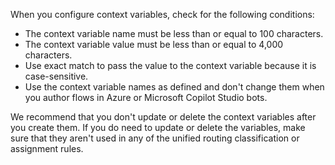 When you configure context variables, check for the following conditions:

- The context variable name must be less than or equal to 100 characters.
- The context variable value must be less than or equal to 4,000 characters.
- Use exact match to pass the value to the context variable because it is case-sensitive.
- Use the context variable names as defined and don't change them when you author flows in Azure or Microsoft Copilot Studio bots.

We recommend that you don't update or delete the context variables after you create them. If you do need to update or delete the variables, make sure that they aren't used in any of the unified routing classification or assignment rules.